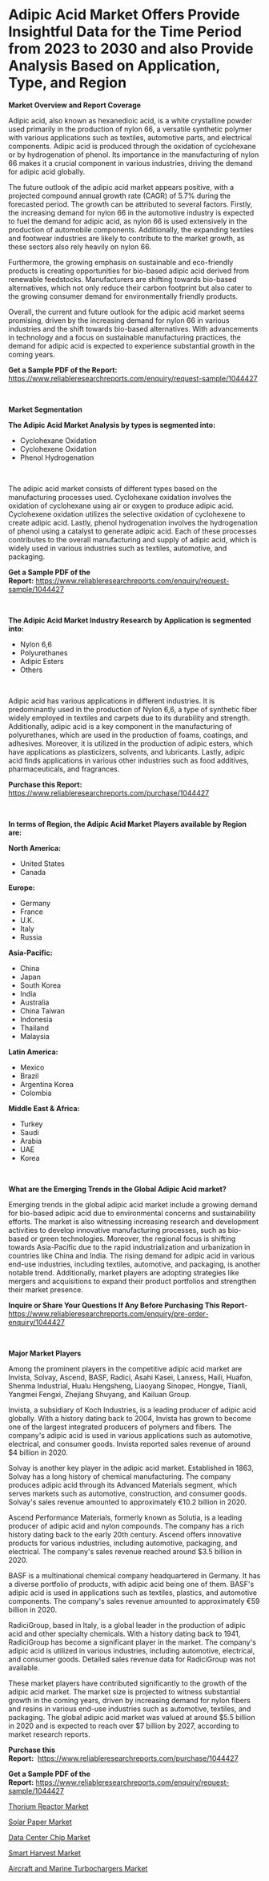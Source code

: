<p><h1>Adipic Acid Market Offers Provide Insightful Data for the Time Period from 2023 to 2030 and also Provide Analysis Based on Application, Type, and Region</h1></p><p><strong>Market Overview and Report Coverage</strong></p>
<p><p>Adipic acid, also known as hexanedioic acid, is a white crystalline powder used primarily in the production of nylon 66, a versatile synthetic polymer with various applications such as textiles, automotive parts, and electrical components. Adipic acid is produced through the oxidation of cyclohexane or by hydrogenation of phenol. Its importance in the manufacturing of nylon 66 makes it a crucial component in various industries, driving the demand for adipic acid globally.</p><p>The future outlook of the adipic acid market appears positive, with a projected compound annual growth rate (CAGR) of 5.7% during the forecasted period. The growth can be attributed to several factors. Firstly, the increasing demand for nylon 66 in the automotive industry is expected to fuel the demand for adipic acid, as nylon 66 is used extensively in the production of automobile components. Additionally, the expanding textiles and footwear industries are likely to contribute to the market growth, as these sectors also rely heavily on nylon 66.</p><p>Furthermore, the growing emphasis on sustainable and eco-friendly products is creating opportunities for bio-based adipic acid derived from renewable feedstocks. Manufacturers are shifting towards bio-based alternatives, which not only reduce their carbon footprint but also cater to the growing consumer demand for environmentally friendly products.</p><p>Overall, the current and future outlook for the adipic acid market seems promising, driven by the increasing demand for nylon 66 in various industries and the shift towards bio-based alternatives. With advancements in technology and a focus on sustainable manufacturing practices, the demand for adipic acid is expected to experience substantial growth in the coming years.</p></p>
<p><strong>Get a Sample PDF of the Report:</strong> <a href="https://www.reliableresearchreports.com/enquiry/request-sample/1044427">https://www.reliableresearchreports.com/enquiry/request-sample/1044427</a></p>
<p>&nbsp;</p>
<p><strong>Market Segmentation</strong></p>
<p><strong>The Adipic Acid Market Analysis by types is segmented into:</strong></p>
<p><ul><li>Cyclohexane Oxidation</li><li>Cyclohexene Oxidation</li><li>Phenol Hydrogenation</li></ul></p>
<p>&nbsp;</p>
<p><p>The adipic acid market consists of different types based on the manufacturing processes used. Cyclohexane oxidation involves the oxidation of cyclohexane using air or oxygen to produce adipic acid. Cyclohexene oxidation utilizes the selective oxidation of cyclohexene to create adipic acid. Lastly, phenol hydrogenation involves the hydrogenation of phenol using a catalyst to generate adipic acid. Each of these processes contributes to the overall manufacturing and supply of adipic acid, which is widely used in various industries such as textiles, automotive, and packaging.</p></p>
<p><strong>Get a Sample PDF of the Report:</strong>&nbsp;<a href="https://www.reliableresearchreports.com/enquiry/request-sample/1044427">https://www.reliableresearchreports.com/enquiry/request-sample/1044427</a></p>
<p>&nbsp;</p>
<p><strong>The Adipic Acid Market Industry Research by Application is segmented into:</strong></p>
<p><ul><li>Nylon 6,6</li><li>Polyurethanes</li><li>Adipic Esters</li><li>Others</li></ul></p>
<p>&nbsp;</p>
<p><p>Adipic acid has various applications in different industries. It is predominantly used in the production of Nylon 6,6, a type of synthetic fiber widely employed in textiles and carpets due to its durability and strength. Additionally, adipic acid is a key component in the manufacturing of polyurethanes, which are used in the production of foams, coatings, and adhesives. Moreover, it is utilized in the production of adipic esters, which have applications as plasticizers, solvents, and lubricants. Lastly, adipic acid finds applications in various other industries such as food additives, pharmaceuticals, and fragrances.</p></p>
<p><strong>Purchase this Report:</strong>&nbsp; <a href="https://www.reliableresearchreports.com/purchase/1044427">https://www.reliableresearchreports.com/purchase/1044427</a></p>
<p>&nbsp;</p>
<p><strong>In terms of Region, the Adipic Acid Market Players available by Region are:</strong></p>
<p>
    <p> <strong> North America: </strong>
        <ul>
            <li>United States</li>
            <li>Canada</li>
        </ul>
        </p> 
    <p> <strong> Europe: </strong>
        <ul>
            <li>Germany</li>
            <li>France</li>
            <li>U.K.</li>
            <li>Italy</li>
            <li>Russia</li>
        </ul>
        </p> 
    <p> <strong> Asia-Pacific: </strong>
        <ul>
            <li>China</li>
            <li>Japan</li>
            <li>South Korea</li>
            <li>India</li>
            <li>Australia</li>
            <li>China Taiwan</li>
            <li>Indonesia</li>
            <li>Thailand</li>
            <li>Malaysia</li>
        </ul>
        </p> 
    <p> <strong> Latin America: </strong>
        <ul>
            <li>Mexico</li>
            <li>Brazil</li>
            <li>Argentina Korea</li>
            <li>Colombia</li>
        </ul>
        </p> 
    <p> <strong> Middle East & Africa: </strong>
        <ul>
            <li>Turkey</li>
            <li>Saudi</li>
            <li>Arabia</li>
            <li>UAE</li>
            <li>Korea</li>
        </ul>
    </p>
    </p>
<p>&nbsp;</p>
<p><strong>What are the Emerging Trends in the Global Adipic Acid market?</strong></p>
<p><p>Emerging trends in the global adipic acid market include a growing demand for bio-based adipic acid due to environmental concerns and sustainability efforts. The market is also witnessing increasing research and development activities to develop innovative manufacturing processes, such as bio-based or green technologies. Moreover, the regional focus is shifting towards Asia-Pacific due to the rapid industrialization and urbanization in countries like China and India. The rising demand for adipic acid in various end-use industries, including textiles, automotive, and packaging, is another notable trend. Additionally, market players are adopting strategies like mergers and acquisitions to expand their product portfolios and strengthen their market presence.</p></p>
<p><strong>Inquire or Share Your Questions If Any Before Purchasing This Report</strong>- <a href="https://www.reliableresearchreports.com/enquiry/pre-order-enquiry/1044427">https://www.reliableresearchreports.com/enquiry/pre-order-enquiry/1044427</a></p>
<p>&nbsp;</p>
<p><strong>Major Market Players</strong></p>
<p><p>Among the prominent players in the competitive adipic acid market are Invista, Solvay, Ascend, BASF, Radici, Asahi Kasei, Lanxess, Haili, Huafon, Shenma Industrial, Hualu Hengsheng, Liaoyang Sinopec, Hongye, Tianli, Yangmei Fengxi, Zhejiang Shuyang, and Kailuan Group. </p><p>Invista, a subsidiary of Koch Industries, is a leading producer of adipic acid globally. With a history dating back to 2004, Invista has grown to become one of the largest integrated producers of polymers and fibers. The company's adipic acid is used in various applications such as automotive, electrical, and consumer goods. Invista reported sales revenue of around $4 billion in 2020.</p><p>Solvay is another key player in the adipic acid market. Established in 1863, Solvay has a long history of chemical manufacturing. The company produces adipic acid through its Advanced Materials segment, which serves markets such as automotive, construction, and consumer goods. Solvay's sales revenue amounted to approximately €10.2 billion in 2020.</p><p>Ascend Performance Materials, formerly known as Solutia, is a leading producer of adipic acid and nylon compounds. The company has a rich history dating back to the early 20th century. Ascend offers innovative products for various industries, including automotive, packaging, and electrical. The company's sales revenue reached around $3.5 billion in 2020.</p><p>BASF is a multinational chemical company headquartered in Germany. It has a diverse portfolio of products, with adipic acid being one of them. BASF's adipic acid is used in applications such as textiles, plastics, and automotive components. The company's sales revenue amounted to approximately €59 billion in 2020.</p><p>RadiciGroup, based in Italy, is a global leader in the production of adipic acid and other specialty chemicals. With a history dating back to 1941, RadiciGroup has become a significant player in the market. The company's adipic acid is utilized in various industries, including automotive, electrical, and consumer goods. Detailed sales revenue data for RadiciGroup was not available.</p><p>These market players have contributed significantly to the growth of the adipic acid market. The market size is projected to witness substantial growth in the coming years, driven by increasing demand for nylon fibers and resins in various end-use industries such as automotive, textiles, and packaging. The global adipic acid market was valued at around $5.5 billion in 2020 and is expected to reach over $7 billion by 2027, according to market research reports.</p></p>
<p><strong>Purchase this Report:</strong>&nbsp;&nbsp;<a href="https://www.reliableresearchreports.com/purchase/1044427">https://www.reliableresearchreports.com/purchase/1044427</a></p>
<p></p>
<p><strong>Get a Sample PDF of the Report:</strong>&nbsp;<a href="https://www.reliableresearchreports.com/enquiry/request-sample/1044427">https://www.reliableresearchreports.com/enquiry/request-sample/1044427</a></p>
<p><p><a href="https://medium.com/@aliciahaley1989/thorium-reactor-market-size-and-market-trends-complete-industry-overview-2023-to-2030-dbb634500491">Thorium Reactor Market</a></p><p><a href="https://medium.com/@marlonblick/solar-paper-market-competitive-analysis-market-trends-and-forecast-to-2030-c0a1e9d96a76">Solar Paper Market</a></p><p><a href="https://medium.com/@sandyabbott2023/data-center-chip-market-size-cagr-trends-2024-2030-eb1d83981047">Data Center Chip Market</a></p><p><a href="https://medium.com/@sylvanfahey/decoding-smart-harvest-market-metrics-market-share-trends-and-growth-patterns-e561ca43a1a9">Smart Harvest Market</a></p><p><a href="https://medium.com/@juliusadams1991/aircraft-and-marine-turbochargers-market-size-reveals-the-best-marketing-channels-in-global-f2d67ee1ea40">Aircraft and Marine Turbochargers Market</a></p></p>